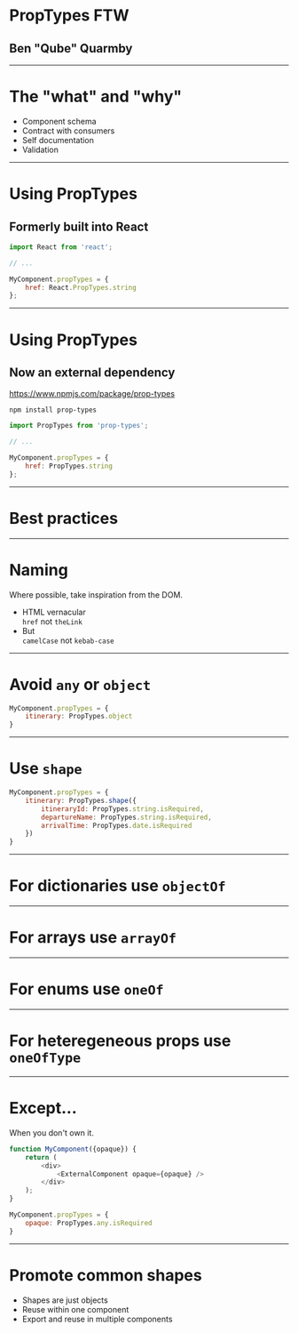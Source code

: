 # PropTypes FTW

## Ben "Qube" Quarmby

---

# The "what" and "why"

* Component schema
* Contract with consumers
* Self documentation
* Validation

---

# Using PropTypes

## Formerly built into React

```JavaScript
import React from 'react';

// ...

MyComponent.propTypes = {
    href: React.PropTypes.string
};
```

---

# Using PropTypes

## Now an external dependency
<https://www.npmjs.com/package/prop-types>

`npm install prop-types`

```JavaScript
import PropTypes from 'prop-types';

// ...

MyComponent.propTypes = {
    href: PropTypes.string
};
```

---

# Best practices

---

# Naming

Where possible, take inspiration from the DOM.

* HTML vernacular\
  `href` not `theLink`
* But\
  `camelCase` not `kebab-case`

---

# Avoid `any` or `object`

```JavaScript
MyComponent.propTypes = {
    itinerary: PropTypes.object
}
```

---

# Use `shape`

```JavaScript
MyComponent.propTypes = {
    itinerary: PropTypes.shape({
        itineraryId: PropTypes.string.isRequired,
        departureName: PropTypes.string.isRequired,
        arrivalTime: PropTypes.date.isRequired
    })
}
```

---

# For dictionaries use `objectOf`

---

# For arrays use `arrayOf`

---

# For enums use `oneOf`

---

# For heteregeneous props use `oneOfType`

---

# Except...

When you don't own it.

```JavaScript
function MyComponent({opaque}) {
    return (
        <div>
            <ExternalComponent opaque={opaque} />
        </div>
    );
}

MyComponent.propTypes = {
    opaque: PropTypes.any.isRequired
}
```

---

# Promote common shapes

* Shapes are just objects
* Reuse within one component
* Export and reuse in multiple components
